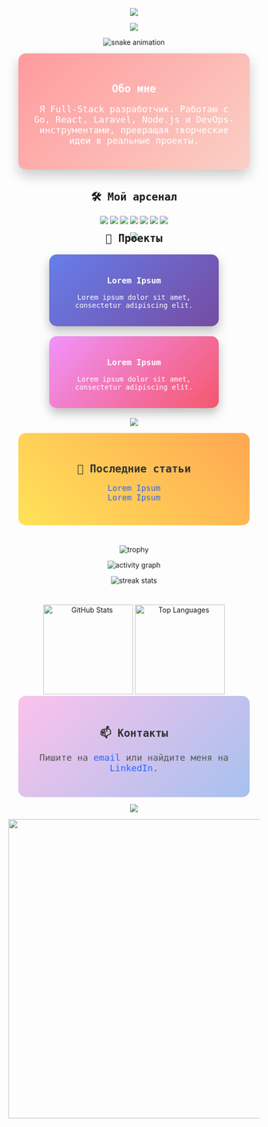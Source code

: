 <p align="center">
  <img src="https://capsule-render.vercel.app/api?type=waving&color=gradient&height=200&section=header&text=Main%20Branch&fontSize=50&fontAlign=50&fontAlignY=40"/>
</p>

<p align="center">
  <img src="https://readme-typing-svg.herokuapp.com?font=Fira+Code&size=30&duration=4000&pause=1000&color=00FFFF&background=00000000&center=true&vCenter=true&lines=Добро+пожаловать!;Full-Stack+и+DevOps+на+максималках!;React%2C+Laravel%2C+CI%2FCD%2C+Docker..." />
</p>

<p align="center">
  <img src="https://github.com/YourUsername/YourUsername/blob/output/github-contribution-grid-snake.svg" alt="snake animation" />
</p>

<div align="center" style="background: linear-gradient(135deg, #ff9a9e, #fad0c4); padding: 30px; border-radius: 15px; width:80%; margin:auto; box-shadow: 0 12px 24px rgba(0,0,0,0.2);">
  <h2 style="font-family: 'Fira Code', monospace; color:#fff;">Обо мне</h2>
  <p style="font-family: 'Fira Code', monospace; color:#fff; font-size:18px;">
    Я Full-Stack разработчик. Работаю с Go, React, Laravel, Node.js и DevOps-инструментами, превращая творческие идеи в реальные проекты.
  </p>
</div>

<div align="center" style="margin-top: 40px;">
  <h2 style="font-family: 'Fira Code', monospace;">🛠 Мой арсенал</h2>
  <p>
    <img src="https://img.shields.io/badge/React-%2361DAFB?style=for-the-badge&logo=react&logoColor=black" />
    <img src="https://img.shields.io/badge/JavaScript-%23F7DF1E?style=for-the-badge&logo=javascript&logoColor=black" />
    <img src="https://img.shields.io/badge/Laravel-%23FF2D20?style=for-the-badge&logo=laravel&logoColor=white" />
    <img src="https://img.shields.io/badge/Node.js-%23339933?style=for-the-badge&logo=node.js&logoColor=white" />
    <img src="https://img.shields.io/badge/Docker-%230db7ed?style=for-the-badge&logo=docker&logoColor=white" />
    <img src="https://img.shields.io/badge/CI%2FCD-%230077B5?style=for-the-badge&logo=githubactions&logoColor=white" />
    <img src="https://img.shields.io/badge/TypeScript-%23007ACC?style=for-the-badge&logo=typescript&logoColor=white" />
  </p>
</div>

<p align="center">
  <img src="https://capsule-render.vercel.app/api?type=waving&color=gradient&height=100&section=footer"/>
</p>

<h2 align="center" style="font-family: 'Fira Code', monospace; margin-top: -30px;">
  🚀 Проекты
</h2>
<div align="center" style="display: flex; flex-wrap: wrap; justify-content: center; gap: 20px; margin: 20px;">
  <div style="background: linear-gradient(135deg, #667eea, #764ba2); padding: 20px; border-radius: 15px; width: 300px; color: #fff; box-shadow: 0 10px 20px rgba(0,0,0,0.25);">
    <h3 style="font-family: 'Fira Code', monospace;">Lorem Ipsum</h3>
    <p style="font-family: 'Fira Code', monospace; font-size:14px;">
      Lorem ipsum dolor sit amet, consectetur adipiscing elit.
    </p>
  </div>
  <div style="background: linear-gradient(135deg, #f093fb, #f5576c); padding: 20px; border-radius: 15px; width: 300px; color: #fff; box-shadow: 0 10px 20px rgba(0,0,0,0.25);">
    <h3 style="font-family: 'Fira Code', monospace;">Lorem Ipsum</h3>
    <p style="font-family: 'Fira Code', monospace; font-size:14px;">
      Lorem ipsum dolor sit amet, consectetur adipiscing elit.
    </p>
  </div>
</div>

<p align="center">
  <img src="https://capsule-render.vercel.app/api?type=waving&color=gradient&height=100&section=footer"/>
</p>

<div align="center" style="background: linear-gradient(45deg, #ffe259, #ffa751); padding: 30px; border-radius: 15px; width:80%; margin:auto;">
  <h2 style="font-family: 'Fira Code', monospace; color:#333;">📝 Последние статьи</h2>
  <ul style="list-style: none; padding: 0; font-family: 'Fira Code', monospace; font-size:16px; color:#333;">
    <li><a href="https://yourblog.com/post1" style="color: #2b65ff; text-decoration: none;">Lorem Ipsum</a></li>
    <li><a href="https://yourblog.com/post2" style="color: #2b65ff; text-decoration: none;">Lorem Ipsum</a></li>
  </ul>
</div>

<p align="center" style="margin-top:40px;">
  <img src="https://github-profile-trophy.vercel.app/?username=YourUsername&theme=onedark&no-frame=true&no-bg=true&row=1&column=6" alt="trophy" />
</p>

<p align="center">
  <img src="https://github-readme-activity-graph.cyclic.app/graph?username=YourUsername&theme=react-dark" alt="activity graph" />
</p>

<p align="center">
  <img src="https://streak-stats.demolab.com?user=YourUsername&theme=radical" alt="streak stats" />
</p>

<div align="center" style="margin-top: 40px;">
  <img src="https://github-readme-stats.vercel.app/api?username=YourUsername&show_icons=true&theme=tokyonight" alt="GitHub Stats" height="180px" />
  <img src="https://github-readme-stats.vercel.app/api/top-langs/?username=YourUsername&layout=compact&theme=tokyonight" alt="Top Languages" height="180px" />
</div>

<div align="center" style="margin-top: 40px; background: linear-gradient(135deg, #fbc2eb, #a6c1ee); padding: 30px; border-radius: 15px; width:80%; margin:auto;">
  <h2 style="font-family: 'Fira Code', monospace; color:#333;">📫 Контакты</h2>
  <p style="font-family: 'Fira Code', monospace; color:#555; font-size:18px;">
    Пишите на <a href="mailto:your.email@example.com" style="color: #2b65ff; text-decoration: none;">email</a> 
    или найдите меня на <a href="https://www.linkedin.com/in/yourprofile" style="color: #2b65ff; text-decoration: none;">LinkedIn</a>.
  </p>
</div>

<p align="center">
  <img src="https://capsule-render.vercel.app/api?type=waving&color=gradient&height=140&section=footer"/>
</p>

<p align="center">
  <img src="https://static.wikia.nocookie.net/doom-game/images/7/75/%D0%98%D0%B7%D0%B2%D0%B5%D1%81%D1%82%D0%BD%D1%8B%D0%B9_%D0%BC%D0%B5%D0%BC.jpg/revision/latest/scale-to-width-down/1000?cb=20240712161801&path-prefix=ru" width="600"/>
</p>
